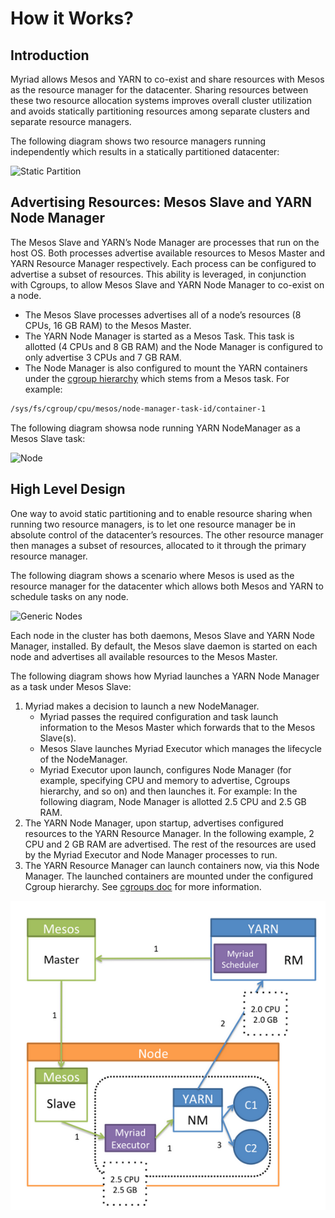 # How it Works?

## Introduction

Myriad allows Mesos and YARN to co-exist and share resources with Mesos as the resource manager for the datacenter. Sharing resources between these two resource allocation systems improves overall cluster utilization and avoids statically partitioning resources among separate clusters and separate resource managers.

The following diagram shows two resource managers running independently which results in a statically partitioned datacenter:

![Static Partition](images/static-partition.png)

## Advertising Resources: Mesos Slave and YARN Node Manager

The Mesos Slave and YARN’s Node Manager are processes that run on the host OS. Both processes advertise available resources to Mesos Master and YARN Resource Manager respectively. Each process can be configured to advertise a subset of resources. This ability is leveraged, in conjunction with Cgroups, to allow Mesos Slave and YARN Node Manager to co-exist on a node.

* The Mesos Slave processes advertises all of a node’s resources (8 CPUs, 16 GB RAM) to the Mesos Master.
* The YARN Node Manager is started as a Mesos Task. This task is allotted (4 CPUs and 8 GB RAM) and the Node Manager is configured to only advertise 3 CPUs and 7 GB RAM.
* The Node Manager is also configured to mount the YARN containers under the  [cgroup hierarchy](cgroups.md)  which stems from a Mesos task. For example:

```bash
/sys/fs/cgroup/cpu/mesos/node-manager-task-id/container-1
```

The following diagram showsa node running YARN NodeManager as a Mesos Slave task:

![Node](images/node.png)


## High Level Design

One way to avoid static partitioning and to enable resource sharing when running two resource managers, is to let one resource manager be in absolute control of the datacenter’s resources. The other resource manager then manages a subset of resources, allocated to it through the primary resource manager.

The following diagram shows a scenario where Mesos is used as the resource manager for the datacenter which allows both  Mesos and YARN to schedule tasks on any node.

![Generic Nodes](images/generic-nodes.png)

Each node in the cluster has both daemons, Mesos Slave and YARN Node Manager, installed. By default, the Mesos slave daemon is started on each node and advertises all available resources to the Mesos Master.

The following diagram shows how Myriad launches a YARN Node Manager as a task under Mesos Slave:

1. Myriad makes a decision to launch a new NodeManager.
	* Myriad passes the required configuration and task launch information to the Mesos Master which forwards that to the Mesos Slave(s).
	* Mesos Slave launches Myriad Executor which manages the lifecycle of the NodeManager.
	* Myriad Executor upon launch, configures Node Manager (for example, specifying CPU and memory to advertise, Cgroups hierarchy, and so on) and then launches it. For example: In the following diagram, Node Manager is allotted 2.5 CPU and 2.5 GB RAM.
2. The YARN Node Manager, upon startup, advertises configured resources to the YARN Resource Manager. In the following example, 2 CPU and 2 GB RAM are advertised. The rest of the resources are used by the Myriad Executor and Node Manager processes to run.
3. The YARN Resource Manager can launch containers now, via this Node Manager. The launched containers are mounted under the configured Cgroup hierarchy. See [cgroups doc](cgroups.md) for more information.

![How it works](images/how-it-works2.png)





